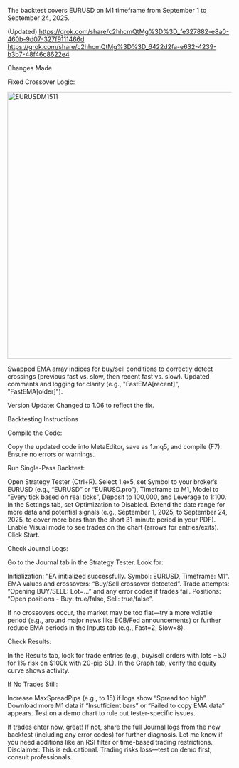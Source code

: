 The backtest covers EURUSD on M1 timeframe from September 1 to September 24, 2025.


(Updated) https://grok.com/share/c2hhcmQtMg%3D%3D_fe327882-e8a0-460b-9d07-327f9111466d
https://grok.com/share/c2hhcmQtMg%3D%3D_6422d2fa-e632-4239-b3b7-48f46c8622e4

Changes Made

Fixed Crossover Logic:

<img width="800" height="600" alt="EURUSDM1511" src="https://github.com/user-attachments/assets/b7adc046-83cb-4297-97d8-124c9c0c7cd9" />


Swapped EMA array indices for buy/sell conditions to correctly detect crossings (previous fast vs. slow, then recent fast vs. slow).
Updated comments and logging for clarity (e.g., "FastEMA[recent]", "FastEMA[older]").


Version Update: Changed to 1.06 to reflect the fix.

Backtesting Instructions

Compile the Code:

Copy the updated code into MetaEditor, save as 1.mq5, and compile (F7). Ensure no errors or warnings.


Run Single-Pass Backtest:

Open Strategy Tester (Ctrl+R).
Select 1.ex5, set Symbol to your broker’s EURUSD (e.g., “EURUSD” or “EURUSD.pro”), Timeframe to M1, Model to “Every tick based on real ticks”, Deposit to 100,000, and Leverage to 1:100.
In the Settings tab, set Optimization to Disabled.
Extend the date range for more data and potential signals (e.g., September 1, 2025, to September 24, 2025, to cover more bars than the short 31-minute period in your PDF).
Enable Visual mode to see trades on the chart (arrows for entries/exits).
Click Start.


Check Journal Logs:

Go to the Journal tab in the Strategy Tester.
Look for:

Initialization: “EA initialized successfully. Symbol: EURUSD, Timeframe: M1”.
EMA values and crossovers: “Buy/Sell crossover detected”.
Trade attempts: “Opening BUY/SELL: Lot=...” and any error codes if trades fail.
Positions: “Open positions - Buy: true/false, Sell: true/false”.


If no crossovers occur, the market may be too flat—try a more volatile period (e.g., around major news like ECB/Fed announcements) or further reduce EMA periods in the Inputs tab (e.g., Fast=2, Slow=8).


Check Results:

In the Results tab, look for trade entries (e.g., buy/sell orders with lots ~5.0 for 1% risk on $100k with 20-pip SL).
In the Graph tab, verify the equity curve shows activity.


If No Trades Still:

Increase MaxSpreadPips (e.g., to 15) if logs show “Spread too high”.
Download more M1 data if “Insufficient bars” or “Failed to copy EMA data” appears.
Test on a demo chart to rule out tester-specific issues.



If trades enter now, great! If not, share the full Journal logs from the new backtest (including any error codes) for further diagnosis. Let me know if you need additions like an RSI filter or time-based trading restrictions.
Disclaimer: This is educational. Trading risks loss—test on demo first, consult professionals.
